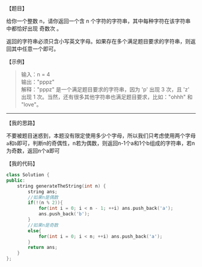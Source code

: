 【题目】

给你一个整数 n，请你返回一个含 n 个字符的字符串，其中每种字符在该字符串中都恰好出现 奇数次 。

返回的字符串必须只含小写英文字母。如果存在多个满足题目要求的字符串，则返回其中任意一个即可。

【示例】

> 输入：n = 4  
> 输出："pppz"  
> 解释："pppz" 是一个满足题目要求的字符串，因为 'p' 出现 3 次，且 'z' 出现 1 次。当然，还有很多其他字符串也满足题目要求，比如："ohhh" 和 "love"。

---

【我的思路】

不要被题目迷惑到，本题没有限定使用多少个字母，所以我们只考虑使用两个字母`a`和`b`即可，判断n的奇偶性，n若为偶数，则返回n-1个a和1个b组成的字符串，若n为奇数，返回n个a即可

【我的代码】

```c++
class Solution {
public:
    string generateTheString(int n) {
        string ans;
        //如果n是偶数
        if(!(n % 2)){
            for(int i = 0; i < n - 1; ++i) ans.push_back('a');
            ans.push_back('b');
        }
        //如果n是奇数
        else{
            for(int i = 0; i < n; ++i) ans.push_back('a');
        }
        return ans;
    }
};
```

